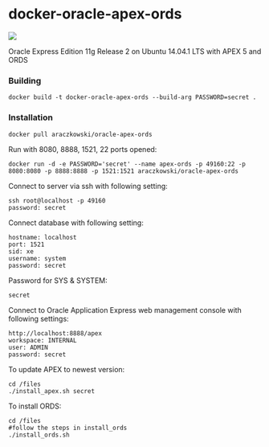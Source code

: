 docker-oracle-apex-ords
============================
[![](https://badge.imagelayers.io/araczkowski/oracle-apex-ords:latest.svg)](https://imagelayers.io/?images=araczkowski/oracle-apex-ords:latest 'Get your own badge on imagelayers.io')

Oracle Express Edition 11g Release 2 on Ubuntu 14.04.1 LTS with APEX 5 and ORDS

### Building

    docker build -t docker-oracle-apex-ords --build-arg PASSWORD=secret .

### Installation

    docker pull araczkowski/oracle-apex-ords

Run with 8080, 8888, 1521, 22 ports opened:

    docker run -d -e PASSWORD='secret' --name apex-ords -p 49160:22 -p 8080:8080 -p 8888:8888 -p 1521:1521 araczkowski/oracle-apex-ords

Connect to server via ssh with following setting:

    ssh root@localhost -p 49160
    password: secret

Connect database with following setting:

    hostname: localhost
    port: 1521
    sid: xe
    username: system
    password: secret

Password for SYS & SYSTEM:

    secret

Connect to Oracle Application Express web management console with following settings:

    http://localhost:8888/apex
    workspace: INTERNAL
    user: ADMIN
    password: secret



To update APEX to newest version:

    cd /files
    ./install_apex.sh secret

To install ORDS:

    cd /files
    #follow the steps in install_ords
    ./install_ords.sh
